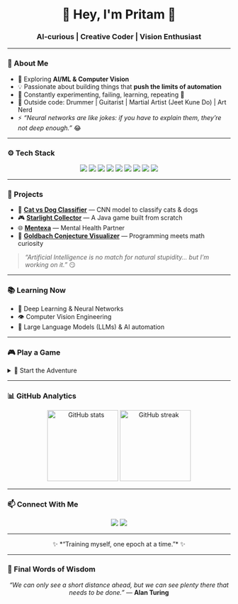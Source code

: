 <h1 align="center">🤖 Hey, I'm Pritam 👋</h1>
<h3 align="center">AI-curious | Creative Coder | Vision Enthusiast</h3>

---

### 🌌 About Me
- 🔭 Exploring **AI/ML & Computer Vision**  
- 💡 Passionate about building things that **push the limits of automation**  
- 🌱 Constantly experimenting, failing, learning, repeating 🚀  
- 🎵 Outside code: Drummer | Guitarist | Martial Artist (Jeet Kune Do) | Art Nerd
- ⚡ *“Neural networks are like jokes: if you have to explain them, they’re not deep enough.”* 😂  

---

### ⚙️ Tech Stack
<p align="center">
  <img src="https://img.shields.io/badge/Python-3776AB?style=for-the-badge&logo=python&logoColor=white"/>
  <img src="https://img.shields.io/badge/C-00599C?style=for-the-badge&logo=c&logoColor=white"/>
  <img src="https://img.shields.io/badge/Java-007396?style=for-the-badge&logo=java&logoColor=white"/>
  <img src="https://img.shields.io/badge/JavaScript-F7DF1E?style=for-the-badge&logo=javascript&logoColor=black"/>
  <img src="https://img.shields.io/badge/HTML5-E34F26?style=for-the-badge&logo=html5&logoColor=white"/>
  <img src="https://img.shields.io/badge/CSS3-1572B6?style=for-the-badge&logo=css3&logoColor=white"/>
  <img src="https://img.shields.io/badge/PHP-777BB4?style=for-the-badge&logo=php&logoColor=white"/>
  <img src="https://img.shields.io/badge/MySQL-4479A1?style=for-the-badge&logo=mysql&logoColor=white"/>
  <img src="https://img.shields.io/badge/Flask-000000?style=for-the-badge&logo=flask&logoColor=white"/>
</p>

---

### 🚀 Projects
- 🐶 **[Cat vs Dog Classifier](https://github.com/PritamTheCoder/Cats_vs_Dogs_CNN.git)** — CNN model to classify cats & dogs  
- 🎮 **[Starlight Collector](https://github.com/PritamTheCoder/Starlight_Collector.git)** — A Java game built from scratch  
- 🌐 **[Mentexa](https://github.com/PritamTheCoder/Mentexa.git)** — Mental Health Partner  
- 🔢 **[Goldbach Conjecture Visualizer](https://github.com/PritamTheCoder/GoldbachConjecture.git)** — Programming meets math curiosity  

> *“Artificial Intelligence is no match for natural stupidity… but I’m working on it.”* 😏  

---

### 📚 Learning Now
- 🧠 Deep Learning & Neural Networks  
- 👁️ Computer Vision Engineering  
- 🤖 Large Language Models (LLMs) & AI automation  

---

### 🎮 Play a Game
<details>
  <summary>🌟 Start the Adventure</summary>

  You’re in a **Neural Network Labyrinth** 🧠⚡  
  Two doors light up with glowing activations:

  - [Go Left →](#left-path)  
  - [Go Right →](#right-path)  

---

<a name="left-path"></a>
🟢 You activated **ReLU**. The path is clear! 🚀  
*Quote:* *“I would tell you a dropout joke, but you might not get it.”*  
[Restart Game](#start-the-adventure)

---

<a name="right-path"></a>
🔴 You hit **Vanishing Gradient** 😱  
You wander endlessly… until Adam Optimizer rescues you.  
*Quote:* *“Backprop gave me PTSD — Pretty Tough Stochastic Descent.”*  
[Restart Game](#start-the-adventure)

</details>

---

### 📊 GitHub Analytics
<p align="center">
  <img src="https://github-readme-stats.vercel.app/api?username=PritamTheCoder&show_icons=true&theme=radical" alt="GitHub stats" height="160"/>
  <img src="https://github-readme-streak-stats.herokuapp.com/?user=PritamTheCoder&theme=radical" alt="GitHub streak" height="160"/>
</p>

---

### 📫 Connect With Me
<p align="center">
  <a href="mailto:pritamthapaly0@gmail.com"><img src="https://img.shields.io/badge/Email-D14836?style=for-the-badge&logo=gmail&logoColor=white"/></a>
  <a href="https://www.linkedin.com/in/pritam-thapa-94640a32b/"><img src="https://img.shields.io/badge/LinkedIn-0A66C2?style=for-the-badge&logo=linkedin&logoColor=white"/></a>
</p>

---

<p align="center">✨ *“Training myself, one epoch at a time.”* ✨</p>  

---

### 🧠 Final Words of Wisdom  

<p align="center">
  <em>“We can only see a short distance ahead, but we can see plenty there that needs to be done.”</em>  
  — <strong>Alan Turing</strong>  
</p>
